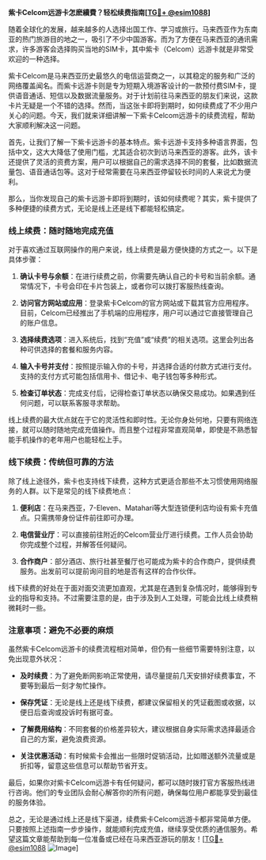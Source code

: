 **紫卡Celcom远游卡怎麽續費？轻松续费指南[[TG💪+ @esim1088](https://t.me/s/esim1088)]**

随着全球化的发展，越来越多的人选择出国工作、学习或旅行。马来西亚作为东南亚的热门旅游目的地之一，吸引了不少中国游客。而为了方便在马来西亚的通讯需求，许多游客会选择购买当地的SIM卡，其中紫卡（Celcom）远游卡就是非常受欢迎的一种选择。

紫卡Celcom是马来西亚历史最悠久的电信运营商之一，以其稳定的服务和广泛的网络覆盖闻名。而紫卡远游卡则是专为短期入境游客设计的一款预付费SIM卡，提供语音通话、短信以及数据流量服务。对于计划前往马来西亚的朋友们来说，这款卡片无疑是一个不错的选择。然而，当这张卡即将到期时，如何续费成了不少用户关心的问题。今天，我们就来详细讲解一下紫卡Celcom远游卡的续费流程，帮助大家顺利解决这一问题。

首先，让我们了解一下紫卡远游卡的基本特点。紫卡远游卡支持多种语言界面，包括中文，这大大降低了使用门槛，尤其适合初次到访马来西亚的游客。此外，该卡还提供了灵活的资费方案，用户可以根据自己的需求选择不同的套餐，比如数据流量包、语音通话包等。这对于经常需要在马来西亚停留较长时间的人来说尤为便利。

那么，当你发现自己的紫卡远游卡即将到期时，该如何续费呢？其实，紫卡提供了多种便捷的续费方式，无论是线上还是线下都能轻松搞定。

### 线上续费：随时随地完成充值

对于喜欢通过互联网操作的用户来说，线上续费是最方便快捷的方式之一。以下是具体步骤：

1. **确认卡号与余额**：在进行续费之前，你需要先确认自己的卡号和当前余额。通常情况下，卡号会印在卡片包装上，或者你可以拨打客服热线查询。
   
2. **访问官方网站或应用**：登录紫卡Celcom的官方网站或下载其官方应用程序。目前，Celcom已经推出了手机端的应用程序，用户可以通过它直接管理自己的账户信息。

3. **选择续费选项**：进入系统后，找到“充值”或“续费”的相关选项。这里会列出各种可供选择的套餐和服务内容。

4. **输入卡号并支付**：按照提示输入你的卡号，并选择合适的付款方式进行支付。支持的支付方式可能包括信用卡、借记卡、电子钱包等多种形式。

5. **检查订单状态**：完成支付后，记得检查订单状态以确保交易成功。如果遇到任何问题，可以联系客服寻求帮助。

线上续费的最大优点就在于它的灵活性和即时性。无论你身处何地，只要有网络连接，就可以随时随地完成充值操作。而且整个过程非常直观简单，即使是不熟悉智能手机操作的老年用户也能轻松上手。

### 线下续费：传统但可靠的方法

除了线上途径外，紫卡也支持线下续费，这种方式更适合那些不太习惯使用网络服务的人群。以下是常见的线下续费地点：

1. **便利店**：在马来西亚，7-Eleven、Matahari等大型连锁便利店均设有紫卡充值点。只需携带身份证件前往即可办理。

2. **电信营业厅**：可以直接前往附近的Celcom营业厅进行续费。工作人员会协助你完成整个过程，并解答任何疑问。

3. **合作商户**：部分酒店、旅行社甚至餐厅也可能成为紫卡的合作商户，提供续费服务。出发前可以提前询问目的地是否有这样的合作伙伴。

线下续费的好处在于面对面交流更加直观，尤其是在遇到复杂情况时，能够得到专业的指导和支持。不过需要注意的是，由于涉及到人工处理，可能会比线上续费稍微耗时一些。

### 注意事项：避免不必要的麻烦

虽然紫卡Celcom远游卡的续费流程相对简单，但仍有一些细节需要特别注意，以免出现意外状况：

- **及时续费**：为了避免断网影响正常使用，请尽量提前几天安排好续费事宜，不要等到最后一刻才匆忙操作。
  
- **保存凭证**：无论是线上还是线下续费，都建议保留相关的凭证截图或收据，以便日后查询或投诉时有据可查。

- **了解费用结构**：不同套餐的价格差异较大，建议根据自身实际需求选择最适合自己的方案，避免浪费资源。

- **关注优惠活动**：有时候紫卡会推出一些限时促销活动，比如赠送额外流量或是折扣等，留意这些信息可以帮助节省开支。

最后，如果你对紫卡Celcom远游卡有任何疑问，都可以随时拨打官方客服热线进行咨询。他们的专业团队会耐心解答你的所有问题，确保每位用户都能享受到最佳的服务体验。

总之，无论是通过线上还是线下渠道，续费紫卡Celcom远游卡都非常简单方便。只要按照上述指南一步步操作，就能顺利完成充值，继续享受优质的通信服务。希望这篇文章能帮助到每一位准备或已经在马来西亚游玩的朋友！[[TG💪+ @esim1088](https://t.me/s/esim1088) ![Image](https://i.postimg.cc/4NQfJmqS/Snipaste-2025-05-13-00-14-12.png)]